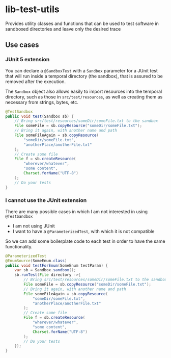# lib-test-utils

Provides utility classes and functions that can be used to test software
in sandboxed directories and leave only the desired trace

## Use cases

### JUnit 5 extension

You can declare a `@SandboxTest` with a `Sandbox` parameter for a JUnit test that 
will run inside a temporal directory (the sandbox), that is assured to be removed
after the execution.

The `Sandbox` object also allows easily to import resources into the temporal directory,
such as those in `src/test/resources`, as well as creating them as necessary from strings, 
bytes, etc.

```java
@TestSandbox
public void test(Sandbox sb) {
    // Bring src/test/resources/someDir/someFile.txt to the sandbox
    File someFile = sb.copyResource("someDir/someFile.txt");
    // Bring it again, with another name and path
    File someFileAgain = sb.copyResource(
        "someDir/someFile.txt",
        "anotherPlace/anotherFile.txt"
    );
    // Create some file
    File f = sb.createResource(
        "wherever/whatever",
        "some content",
        Charset.forName("UTF-8")
    );
    // Do your tests
}
```

### I cannot use the JUnit extension

There are many possible cases in which I am not interested in using `@TestSandbox`
- I am not using JUnit
- I want to have a `@ParameterizedTest`, with which it is not compatible

So we can add some boilerplate code to each test in order to have the
same functionality.

```java
@ParameterizedTest
@EnumSource(SomeEnum.class)
public void testForEnum(SomeEnum testParam) {
    var sb = Sandbox.sandbox();
    sb.runTest(File directory ->{
        // Bring src/test/resources/someDir/someFile.txt to the sandbox
        File someFile = sb.copyResource("someDir/someFile.txt");
        // Bring it again, with another name and path
        File someFileAgain = sb.copyResource(
            "someDir/someFile.txt",
            "anotherPlace/anotherFile.txt"
        );
        // Create some file
        File f = sb.createResource(
            "wherever/whatever",
            "some content",
            Charset.forName("UTF-8")
        );
        // Do your tests
    });
}
```